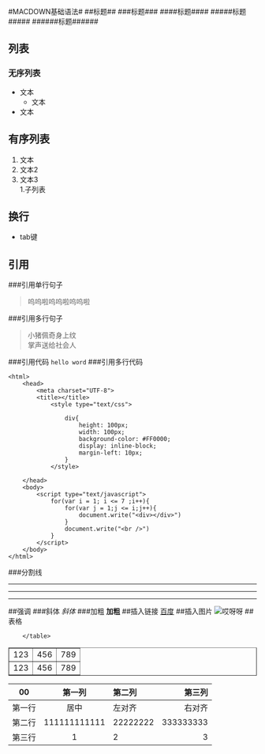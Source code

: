 #MACDOWN基础语法#
##标题##
###标题###
####标题####
#####标题#####
######标题######

## 列表
### 无序列表
+ 文本	
	+ 文本
+ 文本

## 有序列表
1. 文本
2. 文本2
3. 文本3	
	1.子列表

## 换行
+ tab键

## 引用
###引用单行句子
>呜呜啦呜呜啦呜呜啦	

###引用多行句子
>小猪佩奇身上纹	
>掌声送给社会人	

###引用代码
`hello word`
###引用多行代码
```<!DOCTYPE html>
<html>
	<head>
		<meta charset="UTF-8">
		<title></title>
			<style type="text/css">
			
				div{
					height: 100px;
					width: 100px;
					background-color: #FF0000;
					display: inline-block;
					margin-left: 10px;
				}
			</style>
		
	</head>
	<body>
		<script type="text/javascript">
			for(var i = 1; i <= 7 ;i++){
				for(var j = 1;j <= i;j++){
					document.write("<div></div>")
				}
				document.write("<br />")
			}
		</script>
	</body>
</html>
```
###分割线
***
___
---
##强调
###斜体
*斜体*
###加粗
**加粗**
##插入链接
[百度](http://www.baidu.com "百度")
##插入图片
![哎呀呀](/Users/dllo/Desktop/WechatIMG57.jpeg)
##表格
<table  border="1">
			<tr>
				<td>123</td>
				<td>456</td>
				<td>789</td>
			</tr>
			<tr>
				<td>123</td>
				<td>456</td>
				<td>789</td>
			</tr>
			
		</table>
00|第一列|第二列|第三列
---|:---:|:---|---:
第一行|居中|左对齐|右对齐
第二行|111111111111|22222222|333333333
第三行|1|2|3
